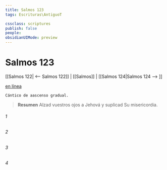 ```yaml
---
title: Salmos 123
tags: Escrituras\AntiguoT

cssclass: scriptures
publish: false
people:
obsidianUIMode: preview
---
```


# Salmos 123
[[Salmos 122| <-- Salmos 122]] | [[Salmos]] | [[Salmos 124|Salmos 124 --> ]]

[en línea](https://churchofjesuschrist.org/study/scriptures/ot/ps/123?lang=spa)

```
Cántico de aascenso gradual.
```

> __Resumen__
Alzad vuestros ojos a Jehová y suplicad Su misericordia.

###### 1 


###### 2 


###### 3 


###### 4 


